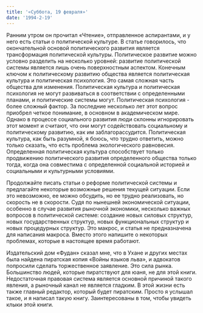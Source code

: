 ```yaml
---
title: '«Суббота, 19 февраля»'
date: '1994-2-19'
---
```

Ранним утром он прочитал «Чтение», отправленное аспирантами, и у него есть статьи о политической культуре. В статье говорилось, что окончательной основой политического развития является трансформация политической культуры. Политическое развитие можно условно разделить на несколько уровней: развитие политической системы является лишь очень поверхностным аспектом. Конечным ключом к политическому развитию общества является политическая культура и политическая психология. Это самая сложная часть общества для изменения. Политическая культура и политическая психология не могут развиваться в соответствии с определенными планами, и политические системы могут. Политическая психология - более сложный фактор. За последние несколько лет этот вопрос приобрел четкое понимание, в основном в академическом мире. Однако в процессе социального развития люди склонны игнорировать этот момент и считают, что они могут содействовать социальному и политическому развитию, как им заблагорассудится. Политическая культура, как быть разумной, я боюсь, что трудно ответить, можно только сказать, что есть проблема экологического равновесия. Определенная политическая культура способствует только продвижению политического развития определенного общества только тогда, когда она совместима с определенной социальной историей и социальными и культурными условиями.

Продолжайте писать статьи о реформе политической системы и предлагайте некоторые возможные решения текущей ситуации. Если это невозможно, ее можно обсудить, но ее трудно реализовать, но скорость не в скорости. Судя по нынешней экономической ситуации, особенно в случае развития рыночной экономики, несколько важных вопросов в политической системе: создание новых силовых структур, новых государственных структур, новых функциональных структур и новых процедурных структур. Это макрос, и статья не предназначена для написания макроса. Вместо этого напишите о некоторых проблемах, которые в настоящее время работают.

Издательский дом «Фудан» сказал мне, что в Ухане и других местах была найдена пиратская копия «Войны языков льва», и адвокатов попросили сделать торжественное заявление. Это сила рынка. Большинство людей, которые пиратствуют для юаня, не для этой книги. Недостаточная правовая система является основной причиной такого явления, а рыночный канал не является гладким. В этой жизни есть также главный редактор, который будет пиратским. Просто я услышал такое, и я написал такую ​​книгу. Заинтересованы в том, чтобы увидеть клыки этой книги.
